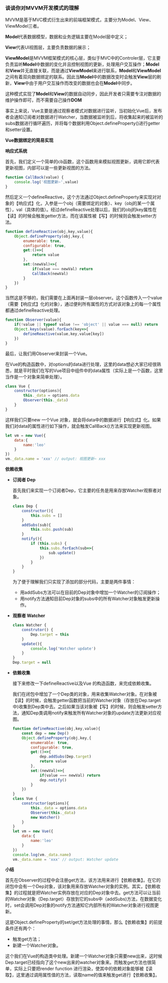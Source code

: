 ### 谈谈你对MVVM开发模式的理解

MVVM是基于MVC模式衍生出来的前端框架模式，主要分为Model、View、ViewModel三者。

**Model**代表数据模型，数据和业务逻辑主要在Model层中定义；

**View**代表UI视图层，主要负责数据的展示；

**ViewModel**是MVVM框架模式的核心层，类似于MVC中的Controler层，它主要负责监听**Model**中数据的变化并且控制视图的更新，处理用户交互操作；**Model**和**View**并无直接关联，而是通过**ViewModel**来进行联系，**Model**和**ViewModel**之间有着双向数据绑定的联系。因此当**Model**中的数据改变时会触发**View**层的刷新，**View**中由于用户交互操作而改变的数据也会在**Model**中同步。

这种模式实现了**Model**和**View**的数据自动同步，因此开发者只需要专注对数据的维护操作即可，而不需要自己操作**DOM**

事实上来说，Vue主要是通过观察者模式对数据进行监听，当初始化Vue后，发布者会通知订阅者对数据进行Watcher，当数据被监听到后，将收集起来的被监听的subs数据进行循环遍历，并将每个数据利用Object.defineProperty()进行getter和setter设置。

**Vue数据绑定的简易实现**

__响应式系统__

首先，我们定义一个简单的cb函数，这个函数用来模拟视图更新，调用它即代表更新视图，内部可以是一些更新视图的方法。

```js
function CallBack(value) {
    console.log('视图更新~',value)
}
```

然后定义一个defineReactive，这个方法通过Object.defineProperty来实现对对象的【响应式】化，入参是一个obj（需要绑定的对象）、key（obj的某一个属性），val（具体的值）。经过defineReactive处理以后，我们的obj的key属性在【读】的时候会触发getter方法，而在该属性被【写】的时候则会触发setter方法。

```js
function defineReactive(obj,key,value){
    Object.defineProperty(obj,key,{
        enumerable: true,
        configurable: true,
        get:()=>{
            return value
        },
        set:(newVal)=>{
            if(value === newVal) return
            CallBack(newVal)
        }
    })
}
```

当然这是不够的，我们需要在上面再封装一层observer。这个函数传入一个value（需要【响应式】化的对象），通过便利所有属性的方式对该对象上的每一个属性都通过defineReactive处理。

```js
function Observer(value){
    if(!value || typeof value !== 'object' || value === null) return 
    Object.keys(value).forEach(key=>{
        defineReactive(value,key,value[key])
    })
}
```

最后，让我们用Observer来封装一个Vue。

在Vue的构造函数中，对options的data进行处理，这里的data想必大家已经很熟悉，就是平时我们在写的Vue项目中组件中的data属性（实际上是一个函数，这里当作是一个对象来简单处理）。

```js
class Vue {
    constructor(options){
        this._data = options.data
        Observer(this._data)
    }
}
```

这样我们只要new 一个Vue 对象，就会将data中的数据进行【响应式】化。如果我们对data的属性进行如下操作，就会触发CallBack()方法来实现更新视图。

```js
let vm = new Vue({
    data:{
        name:'leo'
    }
})
vm._data.name = 'xxx' // output: 视图更新~ xxx
```

__依赖收集__

- **订阅者 Dep**

  首先我们来实现一个订阅者Dep，它主要的任务是用来存放Watcher观察者对象。

  ```js
  class Dep {
      constructor(){
          this.subs = []
      }
      addSubs(sub){
          this.subs.push(sub)
      }
      notify(){
          if (this.subs) {
              this.subs.forEach(sub=>{
                  sub.update()
              })
          }
      }
  }
  ```

  为了便于理解我们只实现了添加的部分代码，主要是两件事情：

  - 用addSubs方法可以在目前的Dep对象中增加一个Watcher的订阅操作；
  - 用notify方法通知目前Dep对象的subs中的所有Watcher对象触发更新操作。

- **观察者 Watcher**

  ```js
  class Watcher {
      construtor() {
          Dep.target = this
      }
      update(){
          console.log('Watcher update')
      }
  }
  Dep.target = null
  ```

- **依赖收集**

  接下来修改一下defineReactive以及Vue 的构造函数，来完成依赖收集。

  我们在闭包中增加了一个Dep类的对象，用来收集Watcher对象。在对象被【读】的时候，会触发getter函数把当前的Watcher对象（存放在Dep.target中)收集到Dep类中去。之后如果当该对象被【写】的时候，则会触发setter方法，通知Dep类调用notify来触发所有Watcher对象的update方法更新对应视图。

  ```js
  function defineReactive(obj,key,value){
      const dep = new Dep()
      Object.defineProperty(obj,key,{
          enumerable: true,
          configurable: true,
          get:()=>{
              dep.addSubs(Dep.target)
              return value
          },
          set:(newVal)=>{
              if(value === newVal) return
              dep.notify()
          }
      })
  }
  class Vue {
      constructor(options){
          this._data = options.data
          Observer(this._data)
          new Watcher()
      }
  }
  let vm = new Vue({
      data:{
          name:'leo'
      }
  })
  console.log(vm._data.name)
  vm._data.name = 'xxx' // output: Watcher update
  ```

**小结**

首先在Observer的过程中会注册get方法，该方法用来进行【依赖收集】。在它的闭包中会有一个Dep对象，该对象用来存放Watcher对象的实例。其实，【依赖收集】的过程就是把Watcher实例存放在对应的Dep对象中去。get方法可以让当前的Watcher对象（Dep.target）存放到它的subs中（addSubs)方法，在数据变化时，set会调用Dep对象的notify方法通知它内部所有的Watcher对象进行视图更新。

这是Object.defineProperty的set/get方法处理的事情，那么【依赖收集】的前提条件还有两个：

- 触发get方法；
- 新建一个Watcher对象。

这个我们在Vue的构造类中处理。新建一个Watcher对象只需要new出来，这时候Dep.target已经指向了这个new出来的watcher对象来。而触发get方法也很简单，实际上只要把render function 进行渲染，使其中的依赖对象能够被【读取】，这里通过调用属性值的方法，读取name的值来触发get进行【依赖收集】。
